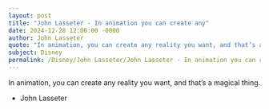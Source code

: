 ```yaml
---
layout: post
title: "John Lasseter - In animation you can create any"
date: 2024-12-28 12:00:00 -0000
author: John Lasseter
quote: "In animation, you can create any reality you want, and that’s a magical thing."
subject: Disney
permalink: /Disney/John Lasseter/John Lasseter - In animation you can create any
---
```


In animation, you can create any reality you want, and that’s a magical thing.

- John Lasseter

